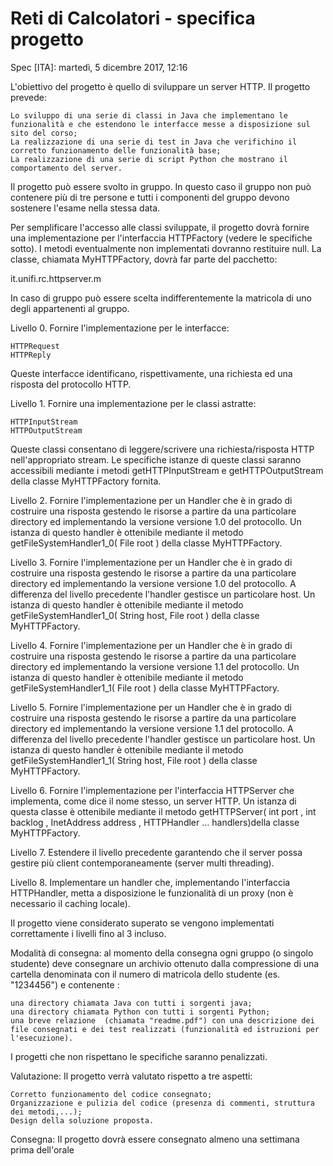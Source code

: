 # Reti di Calcolatori - specifica progetto

Spec [ITA]: martedì, 5 dicembre 2017, 12:16

L'obiettivo del progetto è quello di sviluppare un server HTTP.  Il progetto prevede:

    Lo sviluppo di una serie di classi in Java che implementano le funzionalità e che estendono le interfacce messe a disposizione sul sito del corso;
    La realizzazione di una serie di test in Java che verifichino il corretto funzionamento delle funzionalità base;
    La realizzazione di una serie di script Python che mostrano il comportamento del server.

Il progetto può essere svolto in gruppo. In questo caso il gruppo non può contenere più di tre persone e tutti i componenti del gruppo devono sostenere l'esame nella stessa data.

Per semplificare l'accesso alle classi sviluppate, il progetto dovrà fornire una implementazione per l'interfaccia HTTPFactory (vedere le specifiche sotto). I metodi eventualmente non implementati dovranno restituire null. La classe, chiamata MyHTTPFactory, dovrà far parte del pacchetto:

it.unifi.rc.httpserver.m<numeromatricola>

In caso di gruppo può essere scelta indifferentemente la matricola di uno degli appartenenti al gruppo.

Livello 0. Fornire l'implementazione per le interfacce:

    HTTPRequest
    HTTPReply

Queste interfacce identificano, rispettivamente, una richiesta ed una risposta del protocollo HTTP.

Livello 1. Fornire una implementazione per le classi astratte:

    HTTPInputStream
    HTTPOutputStream

Queste classi consentano di leggere/scrivere una richiesta/risposta HTTP nell'appropriato stream. Le specifiche istanze di queste classi saranno accessibili mediante i metodi getHTTPInputStream e getHTTPOutputStream della classe MyHTTPFactory fornita.

Livello 2. Fornire l'implementazione per un  Handler che è in grado di costruire una risposta gestendo le risorse a partire da una particolare directory ed implementando la versione versione 1.0 del protocollo. Un istanza di questo handler è ottenibile mediante il metodo getFileSystemHandler1_0( File root ) della classe MyHTTPFactory.

Livello 3. Fornire l'implementazione per un  Handler che è in grado di costruire una risposta gestendo le risorse a partire da una particolare directory ed implementando la versione versione 1.0 del protocollo. A differenza del livello precedente l'handler gestisce un particolare host. Un istanza di questo handler è ottenibile mediante il metodo  getFileSystemHandler1_0( String host, File root ) della classe MyHTTPFactory.

Livello 4. Fornire l'implementazione per un  Handler che è in grado di costruire una risposta gestendo le risorse a partire da una particolare directory ed implementando la versione versione 1.1 del protocollo. Un istanza di questo handler è ottenibile mediante il metodo getFileSystemHandler1_1( File root ) della classe MyHTTPFactory.

Livello 5. Fornire l'implementazione per un  Handler che è in grado di costruire una risposta gestendo le risorse a partire da una particolare directory ed implementando la versione versione 1.1 del protocollo. A differenza del livello precedente l'handler gestisce un particolare host. Un istanza di questo handler è ottenibile mediante il metodo getFileSystemHandler1_1( String host, File root ) della classe MyHTTPFactory.

Livello 6. Fornire l'implementazione per l'interfaccia HTTPServer che implementa, come dice il nome stesso, un server HTTP.  Un istanza di questa classe è ottenibile mediante il metodo getHTTPServer( int port , int backlog , InetAddress address , HTTPHandler ... handlers)della classe MyHTTPFactory.

Livello 7. Estendere il livello precedente garantendo che il server possa gestire più client contemporaneamente (server multi threading).

Livello 8. Implementare un handler che, implementando l'interfaccia HTTPHandler,  metta a disposizione le funzionalità di un proxy (non è necessario il caching locale).

Il progetto viene considerato superato se vengono implementati correttamente i livelli fino al 3 incluso.

Modalità di consegna: al momento della consegna ogni gruppo (o singolo studente) deve consegnare un archivio ottenuto dalla compressione di una cartella denominata con il numero di matricola dello studente (es. "1234456") e contenente :

    una directory chiamata Java con tutti i sorgenti java;
    una directory chiamata Python con tutti i sorgenti Python;
    una breve relazione  (chiamata "readme.pdf") con una descrizione dei file consegnati e dei test realizzati (funzionalità ed istruzioni per l'esecuzione).

I progetti che non rispettano le specifiche saranno penalizzati.


Valutazione: Il progetto verrà valutato rispetto a tre aspetti:

    Corretto funzionamento del codice consegnato;
    Organizzazione e pulizia del codice (presenza di commenti, struttura dei metodi,...);
    Design della soluzione proposta.

Consegna: Il progetto dovrà essere consegnato almeno una settimana prima dell'orale

